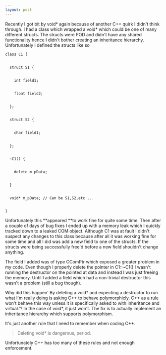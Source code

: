 ```yaml
---
layout: post
---
```

Recently I got bit by void* again because of another C++ quirk I didn't think
through. I had a class which wrapped a void* which could be one of many
different structs. The structs were POD and didn't have any shared
functionality hence I didn't bother creating an inheritance hierarchy.
Unfortunately I defined the structs like so

    
    
    class C1 {


      struct S1 {


        int field1;


        float field2;


      };


      struct S2 {


        char field1;


      };


      ~C1() {


        delete m_pData;


      }


      void* m_pData; // Can be S1,S2,etc ...


    }

Unfortunately this **appeared **to work fine for quite some time. Then after
a couple of days of bug fixes I ended up with a memory leak which I quickly
tracked down to a leaked COM object. Although C1 was at fault I didn't
suspect any changes to this class because after all it was working fine for
some time and all I did was add a new field to one of the structs. If the
structs were being successfully free'd before a new field shouldn't change
anything.

The field I added was of type CComPtr<T> which exposed a greater problem in my
code. Even though I properly delete the pointer in C1::~C1() I wasn't running
the destructor on the pointed at data and instead I was just freeing the
memory. Until I added a field which had a non-trivial destructor this wasn't
a problem (still a bug though).

Why did this happen' By deleting a void* and expecting a destructor to run
what I'm really doing is asking C++ to behave polymorphicly. C++ as a rule
won't behave this way unless it is specifically asked to with inheritance and
virtual.'? In the case of void*, it just won't. The fix is to actually
implement an inheritance hierarchy which supports polymorphism.

It's just another rule that I need to remember when coding C++.

> Deleting void* is dangerous, period.

Unfortunately C++ has too many of these rules and not enough enforcement.

